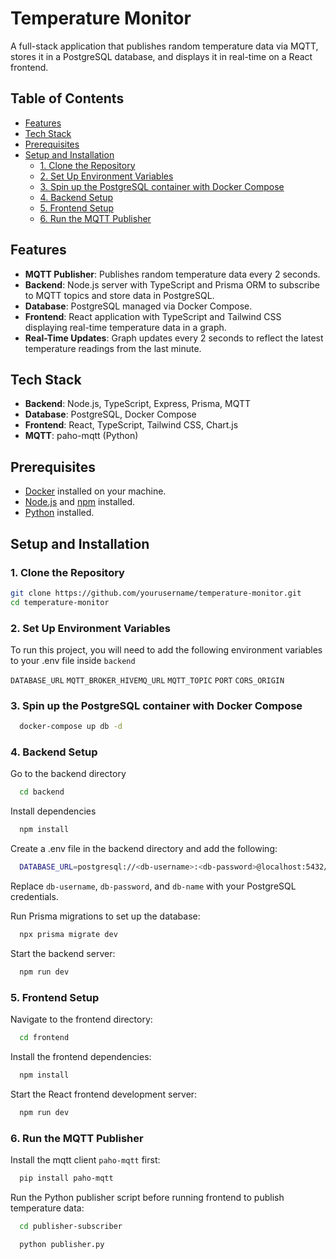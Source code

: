 # Temperature Monitor

A full-stack application that publishes random temperature data via MQTT, stores it in a PostgreSQL database, and displays it in real-time on a React frontend.

## Table of Contents

- [Features](#features)
- [Tech Stack](#tech-stack)
- [Prerequisites](#prerequisites)
- [Setup and Installation](#setup-and-installation)
  - [1. Clone the Repository](#1-clone-the-repository)
  - [2. Set Up Environment Variables](#2-set-up-environment-variables)
  - [3. Spin up the PostgreSQL container with Docker Compose](#3-start-the-postgres-with-docker-compose)
  - [4. Backend Setup](#4-backend-setup)
  - [5. Frontend Setup](#5-frontend-setup)
  - [6. Run the MQTT Publisher](#6-run-the-mqtt-publisher)

## Features

- **MQTT Publisher**: Publishes random temperature data every 2 seconds.
- **Backend**: Node.js server with TypeScript and Prisma ORM to subscribe to MQTT topics and store data in PostgreSQL.
- **Database**: PostgreSQL managed via Docker Compose.
- **Frontend**: React application with TypeScript and Tailwind CSS displaying real-time temperature data in a graph.
- **Real-Time Updates**: Graph updates every 2 seconds to reflect the latest temperature readings from the last minute.

## Tech Stack

- **Backend**: Node.js, TypeScript, Express, Prisma, MQTT
- **Database**: PostgreSQL, Docker Compose
- **Frontend**: React, TypeScript, Tailwind CSS, Chart.js
- **MQTT**: paho-mqtt (Python)

## Prerequisites

- [Docker](https://www.docker.com/get-started) installed on your machine.
- [Node.js](https://nodejs.org/) and [npm](https://www.npmjs.com/) installed.
- [Python](https://www.python.org/) installed.

## Setup and Installation

### 1. Clone the Repository

```bash
git clone https://github.com/yourusername/temperature-monitor.git
cd temperature-monitor
```

### 2. Set Up Environment Variables

To run this project, you will need to add the following environment variables to your .env file inside `backend`

`DATABASE_URL`
`MQTT_BROKER_HIVEMQ_URL`
`MQTT_TOPIC`
`PORT`
`CORS_ORIGIN`

### 3. Spin up the PostgreSQL container with Docker Compose

```bash
  docker-compose up db -d
```

### 4. Backend Setup

Go to the backend directory

```bash
  cd backend
```

Install dependencies

```bash
  npm install
```

Create a .env file in the backend directory and add the following:

```bash
  DATABASE_URL=postgresql://<db-username>:<db-password>@localhost:5432/<db-name>
```

Replace `db-username`, `db-password`, and `db-name` with your PostgreSQL credentials.

Run Prisma migrations to set up the database:

```bash
  npx prisma migrate dev
```

Start the backend server:

```bash
  npm run dev
```

### 5. Frontend Setup

Navigate to the frontend directory:

```bash
  cd frontend
```

Install the frontend dependencies:

```bash
  npm install
```

Start the React frontend development server:

```bash
  npm run dev
```

### 6. Run the MQTT Publisher

Install the mqtt client `paho-mqtt` first:

```bash
  pip install paho-mqtt
```

Run the Python publisher script before running frontend to publish temperature data:

```bash
  cd publisher-subscriber
```

```bash
  python publisher.py
```
